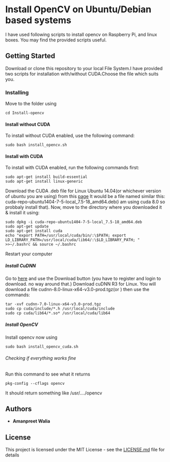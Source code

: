 # Install OpenCV on Ubuntu/Debian based systems
I have used following scripts to install opencv on Raspberry Pi, and linux boxes. You may find the provided scripts useful.

## Getting Started
Download or clone this repository to your local File System.I have provided two scripts for installation with/without CUDA.Choose the file which suits you.

### Installing
Move to the folder using
```
cd Install-opencv
```
#### Install without CUDA
To install without CUDA enabled, use the following command:
```
sudo bash install_opencv.sh
```
#### Install with CUDA
To install with CUDA enabled, run the following commands first: 
```
sudo apt-get install build-essential
sudo apt-get install linux-generic

```
Download the CUDA .deb file for Linux Ubuntu 14.04(or whichever version of ubuntu you are using) from this [page](https://developer.nvidia.com/cuda-downloads)
It would be a file named similar this: cuda-repo-ubuntu1404-7-5-local_7.5-18_amd64.deb(i am using cuda 8.0 so probbaly install that). Now, move to the directory where you downloaded it & install it using:
```
sudo dpkg -i cuda-repo-ubuntu1404-7-5-local_7.5-18_amd64.deb
sudo apt-get update
sudo apt-get install cuda
echo "export PATH=/usr/local/cuda/bin/:\$PATH; export LD_LIBRARY_PATH=/usr/local/cuda/lib64/:\$LD_LIBRARY_PATH; " >>~/.bashrc && source ~/.bashrc
```
Restart your computer

##### Install CuDNN

Go to [here](https://developer.nvidia.com/cuDNN) and use the Download button (you have to register and login to download. no way around that.)
Download cuDNN R3 for Linux. You will download a file cudnn-8.0-linux-x64-v3.0-prod.tgz(or ) then use the commands:
```
tar -xvf cudnn-7.0-linux-x64-v3.0-prod.tgz
sudo cp cuda/include/*.h /usr/local/cuda/include
sudo cp cuda/lib64/*.so* /usr/local/cuda/lib64
```
##### Install OpenCV
Install opencv now using 
```
sudo bash install_opencv_cuda.sh
```

###### Checking if everything works fine
Run this command to see what it returns
```
pkg-config --cflags opencv

```
It should return something like /usr/..../opencv

## Authors

* **Amanpreet Walia**
## License

This project is licensed under the MIT License - see the [LICENSE.md](LICENSE.md) file for details

